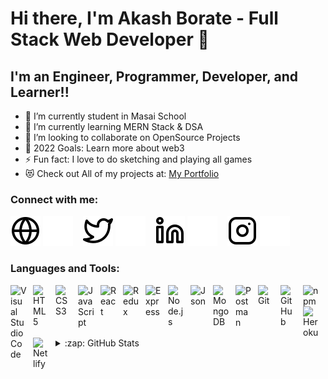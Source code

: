 # Hi there, I'm Akash Borate - Full Stack Web Developer 👋

## I'm an Engineer, Programmer, Developer, and Learner!!

- 🔭 I’m currently student in Masai School
- 🌱 I’m currently learning MERN Stack & DSA
- 👯 I’m looking to collaborate on OpenSource Projects
- 🥅 2022 Goals: Learn more about web3
- ⚡ Fun fact: I love to do sketching and playing all games
- 😻 Check out All of my projects at: [My Portfolio][portfolio]

### Connect with me:

[![website](./img/globe-light.svg)](https://twitter.com/AkashBorate27#gh-light-mode-only)
[![website](./img/globe-dark.svg)](https://twitter.com/AkashBorate27#gh-dark-mode-only)
&nbsp;&nbsp;
[![website](./img/twitter-light.svg)](https://twitter.com/AkashBorate27#gh-light-mode-only)
[![website](./img/twitter-dark.svg)](https://twitter.com/AkashBorate27#gh-dark-mode-only)
&nbsp;&nbsp;
[![website](./img/linkedin-light.svg)](https://www.linkedin.com/in/akash-borate-12360b1b0#gh-light-mode-only)
[![website](./img/linkedin-dark.svg)](https://www.linkedin.com/in/akash-borate-12360b1b0#gh-dark-mode-only)
&nbsp;&nbsp;
[![website](./img/instagram-light.svg)](https://www.instagram.com/akash_borate.27#gh-light-mode-only)
[![website](./img/instagram-dark.svg)](https://www.instagram.com/akash_borate.27#gh-dark-mode-only)

### Languages and Tools:

<img align="left" alt="Visual Studio Code" width="26px" src="https://cdn.jsdelivr.net/gh/devicons/devicon/icons/vscode/vscode-original.svg" style="padding-right:10px;" />
<img align="left" alt="HTML5" width="26px" src="https://cdn.jsdelivr.net/gh/devicons/devicon/icons/html5/html5-original.svg" style="padding-right:10px;" />
<img align="left" alt="CSS3" width="26px" src="https://cdn.jsdelivr.net/gh/devicons/devicon/icons/css3/css3-original.svg" style="padding-right:10px;" />
<img align="left" alt="JavaScript" width="26px" src="https://cdn.jsdelivr.net/gh/devicons/devicon/icons/javascript/javascript-original.svg" style="padding-right:10px;" />
<img align="left" alt="React" width="26px" src="https://cdn.jsdelivr.net/gh/devicons/devicon/icons/react/react-original.svg" style="padding-right:10px;" />
<img align="left" alt="Redux" width="26px" src="https://cdn.worldvectorlogo.com/logos/redux.svg" style="padding-right:10px;" />
<img align="left" alt="Express" width="26px" src="https://assets.website-files.com/61ca3f775a79ec5f87fcf937/6202fcdee5ee8636a145a41b_1234.png" style="padding-right:10px;" />
<img align="left" alt="Node.js" width="26px" src="https://cdn.jsdelivr.net/gh/devicons/devicon/icons/nodejs/nodejs-original.svg" style="padding-right:10px;" />
<img align="left" alt="Json" width="26px" src="https://cdn-icons-png.flaticon.com/512/136/136525.png" style="padding-right:10px;" />
<img align="left" alt="MongoDB" width="26px" src="https://cdn.jsdelivr.net/gh/devicons/devicon/icons/mongodb/mongodb-original.svg" style="padding-right:10px;" />
<img align="left" alt="Postman" width="26px" src="https://www.svgrepo.com/show/354202/postman-icon.svg" style="padding-right:10px;" />
<img align="left" alt="Git" width="26px" src="https://cdn.jsdelivr.net/gh/devicons/devicon/icons/git/git-original.svg" style="padding-right:10px;" />
<img align="left" alt="GitHub" width="26px" src="https://cdn.iconscout.com/icon/free/png-256/github-2690381-2232884.png" style="padding-right:10px;"/>

<img align="left" alt="npm" width="26px" src="https://cdn.iconscout.com/icon/free/png-256/npm-2752117-2284934.png" style="padding-right:10px;"/>
<img align="left" alt="Heroku" width="26px" src="https://cdn-icons-png.flaticon.com/512/873/873120.png" style="padding-right:10px;"/>
<img align="left" alt="Netlify" width="26px" src="https://cdn.worldvectorlogo.com/logos/netlify.svg" style="padding-right:10px;"/>
<br />
<br />

---

<details>
  <summary>:zap: GitHub Stats</summary>

  <img align="left" alt="AkashApp's GitHub Stats" src="https://github-readme-stats.vercel.app/api?username=AkashApp&show_icons=true&hide_border=false&title_color=ff652f&icon_color=FFE400&bg_color=09131B&text_color=ffffff&border_color=0c1a25" />

</details>

[twitter]: https://twitter.com/AkashBorate27
[instagram]: https://www.instagram.com/akash_borate.27
[linkedin]: https://www.linkedin.com/in/akash-borate-12360b1b0
[portfolio]: https://www.linkedin.com/in/akash-borate-12360b1b0
